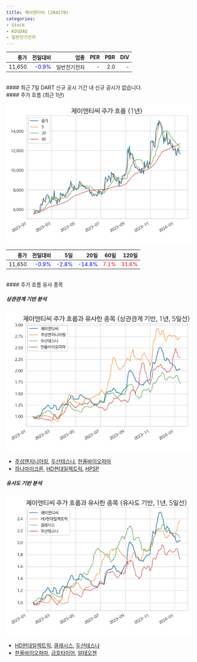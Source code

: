```yaml
---
title: 제이앤티씨 (204270)
categories:
- Stock
- KOSDAQ
- 일반전기전자
---
```


|**종가**|**전일대비**|**업종**|**PER**|**PBR**|**DIV**|
|-------:|-----------:|-------:|------:|------:|------:|
|11,650|<span style="color: blue">-0.9%</span>|일반전기전자|-|2.0|-|

<!-- more -->

<br>
#### 최근 7일 DART 신규 공시
기간 내 신규 공시가 없습니다.

<br>
#### 주가 흐름 (최근 1년)

![204270](/assets/images/stock/204270.png)

|**종가**|**전일대비**|**5일**|**20일**|**60일**|**120일**|
|---:|-------:|--:|---:|---:|----:|
|11,650|<span style="color: blue">-0.9%</span>|<span style="color: blue">-2.8%</span>|<span style="color: blue">-14.8%</span>|<span style="color: red">7.1%</span>|<span style="color: red">31.6%</span>|

<br>
#### 주가 흐름 유사 종목

##### 상관관계 기반 분석

![204270](/assets/images/stock/204270_corr.png)
- [주성엔지니어링](/036930/), [두산테스나](/131970/), [한올바이오파마](/009420/)
- [하나마이크론](/067310/), [HD현대일렉트릭](/267260/), [HPSP](/403870/)

##### 유사도 기반 분석

![204270](/assets/images/stock/204270_sim.png)
- [HD현대일렉트릭](/267260/), [클래시스](/214150/), [두산테스나](/131970/)
- [한올바이오파마](/009420/), [금호타이어](/073240/), [알테오젠](/196170/)